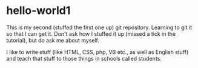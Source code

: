 # hello-world1
This is my second (stuffed the first one up) git repository. Learning to git it so that I can get it. Don't ask how I stuffed it up (missed a tick in the tutorial), but do ask me about myself.

I like to write stuff (like HTML, CSS, php, VB etc., as well as English stuff) and teach that stuff to those things in schools called students.
